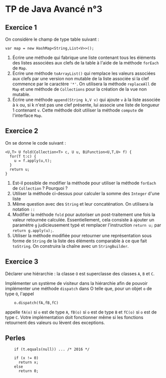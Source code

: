 TP de Java Avancé n°3
=====================

Exercice 1
----------

On considère le champ de type table suivant :

	var map = new HashMap<String,List<V>>();

1. Écrire une méthode qui fabrique une liste contenant tous les éléments des listes associées aux clefs de la table à l'aide de la méthode `forEach` de `Map`.
2. Écrire une méthode `toArrayList()` qui remplace les valeurs associées aux clefs par une version non mutable de la liste associée si la clef commence par le caractère `'*'`. On utilisera la méthode `replaceAll` de `Map` et une méthode de `Collections` pour la création de la vue non mutable.
3. Écrire une méthode `append(String k,V v)` qui ajoute `v` à la liste associée à `k` ou, si k n'est pas une clef présente, lui associe une liste de longueur 1 contenant `v`. Cette méthode doit utiliser la méthode `compute` de l'interface `Map`.

Exercice 2
----------

On se donne le code suivant :

	<U,T> U fold(Collection<T> c, U u, BiFunction<U,T,U> f) {
	  for(T t:c) {
	    u = f.apply(u,t);
      }
      return u;
    }

1. Est-il possible de modifier la méthode pour utiliser la méthode `forEach` de `Collection` ? Pourquoi ?
2. Utiliser la méthode ci-dessus pour calculer la somme des `Integer` d'une liste
3. Même question avec des `String` et leur concaténation. On utilisera la notation `::`
4. Modifier la méthode `fold` pour autoriser un post-traitement une fois la valeur retournée calculée. Essentiellement, cela consiste à ajouter un paramètre `g` judicieusement typé et remplacer l'instruction `return u;` par `return g.apply(u);`.
5. Utiliser la méthode modifiée pour retourner une représentation sous forme de `String` de la liste des éléments comparable à ce que fait `toString`. On construira la chaîne avec un `StringBuilder`.


Exercice 3
----------

Déclarer une hiérarchie : la classe `O` est superclasse des classes `A`, `B` et `C`.

Implémenter un système de visiteur dans la hiérarchie afin de pouvoir implémenter une méthode `dispatch` dans O telle que, pour un objet `o` de type `O`, l'appel

        o.dispatch(fA,fB,fC)

appelle `fA(o)` si `o` est de type `A`, `fB(o)` si `o` est de type `B` et `fC(o)` si `o` est de type `C`. Votre implémentation doit fonctionner même si les fonctions retournent des valeurs ou lèvent des exceptions.

Perles
------

        if (t.equals(null)) ... /* 2016 */

        if (x != 0)
          return x;
        else
          return 0;























